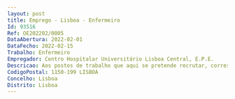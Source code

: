 ```yaml
--- 
layout: post
title: Emprego - Lisboa - Enfermeiro
Id: 93516
Ref: OE202202/0005
DataAbertura: 2022-02-01
DataFecho: 2022-02-15
Trabalho: Enfermeiro
Empregador: Centro Hospitalar Universitário Lisboa Central, E.P.E.
Descricao: Aos postos de trabalho que aqui se pretende recrutar, corresponde o conteúdo funcional da categoria de enfermeiro, tal como estabelecido no artigo 9.º do Decreto Lei n.º 247 2009, de 22 09, na nova redação dada pelo Decreto Lei n.º 71 2019+, de 27 05
CodigoPostal: 1150-199 LISBOA
Concelho: Lisboa
Distrito: Lisboa
--- 
```

